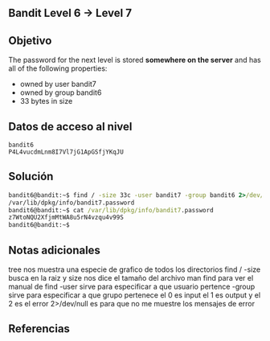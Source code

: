 ## Bandit Level 6 → Level 7
## Objetivo
The password for the next level is stored **somewhere on the server** and has all of the following properties:

- owned by user bandit7
- owned by group bandit6
- 33 bytes in size
## Datos de acceso al nivel
```
bandit6
P4L4vucdmLnm8I7Vl7jG1ApGSfjYKqJU
```
## Solución
```cmd
bandit6@bandit:~$ find / -size 33c -user bandit7 -group bandit6 2>/dev/null
/var/lib/dpkg/info/bandit7.password
bandit6@bandit:~$ cat /var/lib/dpkg/info/bandit7.password
z7WtoNQU2XfjmMtWA8u5rN4vzqu4v99S
bandit6@bandit:~$

```
## Notas adicionales
tree nos muestra una especie de grafico de todos los directorios
find / -size busca en la raiz y size nos dice el tamaño del archivo
man find para ver el manual de find
-user sirve para especificar a que usuario pertence
-group sirve para especificar a que grupo pertenece
el 0 es input el 1 es output y el 2 es el error
2>/dev/null es para que no me muestre los mensajes de error

## Referencias
